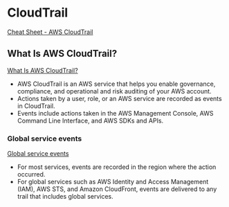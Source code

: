 # CloudTrail

[Cheat Sheet - AWS CloudTrail](https://tutorialsdojo.com/aws-cloudtrail)

## What Is AWS CloudTrail?


[What Is AWS CloudTrail?](https://docs.aws.amazon.com/awscloudtrail/latest/userguide/cloudtrail-user-guide.html)

- AWS CloudTrail is an AWS service that helps you enable governance, compliance, and operational and risk auditing of your AWS account. 
- Actions taken by a user, role, or an AWS service are recorded as events in CloudTrail. 
- Events include actions taken in the AWS Management Console, AWS Command Line Interface, and AWS SDKs and APIs.


### Global service events 

[Global service events](https://docs.aws.amazon.com/awscloudtrail/latest/userguide/cloudtrail-concepts.html#cloudtrail-concepts-global-service-events)

- For most services, events are recorded in the region where the action occurred. 
- For global services such as AWS Identity and Access Management (IAM), AWS STS, and Amazon CloudFront, events are delivered to any trail that includes global services.